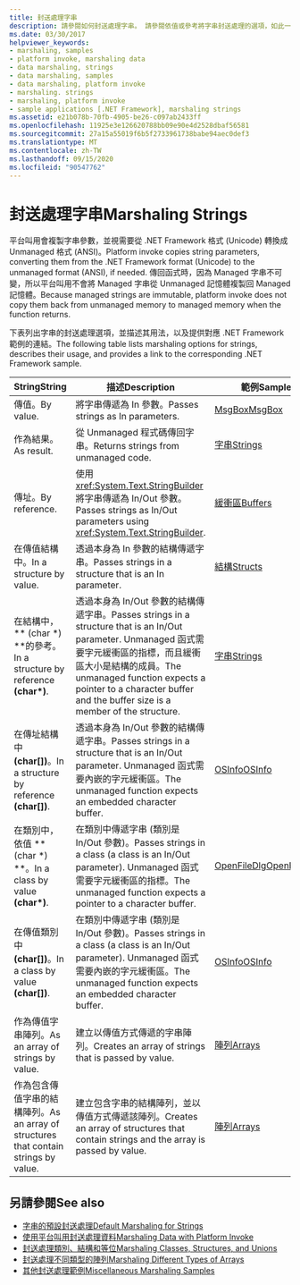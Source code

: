 ```yaml
---
title: 封送處理字串
description: 請參閱如何封送處理字串。 請參閱依值或參考將字串封送處理的選項，如此一來，以傳值或參考方式在結構或類別中進行封送處理等等。
ms.date: 03/30/2017
helpviewer_keywords:
- marshaling, samples
- platform invoke, marshaling data
- data marshaling, strings
- data marshaling, samples
- data marshaling, platform invoke
- marshaling. strings
- marshaling, platform invoke
- sample applications [.NET Framework], marshaling strings
ms.assetid: e21b078b-70fb-4905-be26-c097ab2433ff
ms.openlocfilehash: 11925e3e126620788bb09e90e4d2528dbaf56581
ms.sourcegitcommit: 27a15a55019f6b5f2733961738babe94aec0def3
ms.translationtype: MT
ms.contentlocale: zh-TW
ms.lasthandoff: 09/15/2020
ms.locfileid: "90547762"
---
```

# <a name="marshaling-strings"></a><span data-ttu-id="c00d6-104">封送處理字串</span><span class="sxs-lookup"><span data-stu-id="c00d6-104">Marshaling Strings</span></span>
<span data-ttu-id="c00d6-105">平台叫用會複製字串參數，並視需要從 .NET Framework 格式 (Unicode) 轉換成 Unmanaged 格式 (ANSI)。</span><span class="sxs-lookup"><span data-stu-id="c00d6-105">Platform invoke copies string parameters, converting them from the .NET Framework format (Unicode) to the unmanaged format (ANSI), if needed.</span></span> <span data-ttu-id="c00d6-106">傳回函式時，因為 Managed 字串不可變，所以平台叫用不會將 Managed 字串從 Unmanaged 記憶體複製回 Managed 記憶體。</span><span class="sxs-lookup"><span data-stu-id="c00d6-106">Because managed strings are immutable, platform invoke does not copy them back from unmanaged memory to managed memory when the function returns.</span></span>  
  
 <span data-ttu-id="c00d6-107">下表列出字串的封送處理選項，並描述其用法，以及提供對應 .NET Framework 範例的連結。</span><span class="sxs-lookup"><span data-stu-id="c00d6-107">The following table lists marshaling options for strings, describes their usage, and provides a link to the corresponding .NET Framework sample.</span></span>  
  
|<span data-ttu-id="c00d6-108">String</span><span class="sxs-lookup"><span data-stu-id="c00d6-108">String</span></span>|<span data-ttu-id="c00d6-109">描述</span><span class="sxs-lookup"><span data-stu-id="c00d6-109">Description</span></span>|<span data-ttu-id="c00d6-110">範例</span><span class="sxs-lookup"><span data-stu-id="c00d6-110">Sample</span></span>|  
|------------|-----------------|------------|  
|<span data-ttu-id="c00d6-111">傳值。</span><span class="sxs-lookup"><span data-stu-id="c00d6-111">By value.</span></span>|<span data-ttu-id="c00d6-112">將字串傳遞為 In 參數。</span><span class="sxs-lookup"><span data-stu-id="c00d6-112">Passes strings as In parameters.</span></span>|[<span data-ttu-id="c00d6-113">MsgBox</span><span class="sxs-lookup"><span data-stu-id="c00d6-113">MsgBox</span></span>](msgbox-sample.md)|  
|<span data-ttu-id="c00d6-114">作為結果。</span><span class="sxs-lookup"><span data-stu-id="c00d6-114">As result.</span></span>|<span data-ttu-id="c00d6-115">從 Unmanaged 程式碼傳回字串。</span><span class="sxs-lookup"><span data-stu-id="c00d6-115">Returns strings from unmanaged code.</span></span>|<span data-ttu-id="c00d6-116">[字串](/previous-versions/dotnet/netframework-4.0/e765dyyy(v=vs.100))</span><span class="sxs-lookup"><span data-stu-id="c00d6-116">[Strings](/previous-versions/dotnet/netframework-4.0/e765dyyy(v=vs.100))</span></span>|  
|<span data-ttu-id="c00d6-117">傳址。</span><span class="sxs-lookup"><span data-stu-id="c00d6-117">By reference.</span></span>|<span data-ttu-id="c00d6-118">使用 <xref:System.Text.StringBuilder> 將字串傳遞為 In/Out 參數。</span><span class="sxs-lookup"><span data-stu-id="c00d6-118">Passes strings as In/Out parameters using <xref:System.Text.StringBuilder>.</span></span>|<span data-ttu-id="c00d6-119">[緩衝區](/previous-versions/dotnet/netframework-4.0/x3txb6xc(v=vs.100))</span><span class="sxs-lookup"><span data-stu-id="c00d6-119">[Buffers](/previous-versions/dotnet/netframework-4.0/x3txb6xc(v=vs.100))</span></span>|  
|<span data-ttu-id="c00d6-120">在傳值結構中。</span><span class="sxs-lookup"><span data-stu-id="c00d6-120">In a structure by value.</span></span>|<span data-ttu-id="c00d6-121">透過本身為 In 參數的結構傳遞字串。</span><span class="sxs-lookup"><span data-stu-id="c00d6-121">Passes strings in a structure that is an In parameter.</span></span>|<span data-ttu-id="c00d6-122">[結構](/previous-versions/dotnet/netframework-4.0/eadtsekz(v=vs.100))</span><span class="sxs-lookup"><span data-stu-id="c00d6-122">[Structs](/previous-versions/dotnet/netframework-4.0/eadtsekz(v=vs.100))</span></span>|  
|<span data-ttu-id="c00d6-123">在結構中， \*\* (char \*) \*\*的參考。</span><span class="sxs-lookup"><span data-stu-id="c00d6-123">In a structure by reference **(char\*)**.</span></span>|<span data-ttu-id="c00d6-124">透過本身為 In/Out 參數的結構傳遞字串。</span><span class="sxs-lookup"><span data-stu-id="c00d6-124">Passes strings in a structure that is an In/Out parameter.</span></span> <span data-ttu-id="c00d6-125">Unmanaged 函式需要字元緩衝區的指標，而且緩衝區大小是結構的成員。</span><span class="sxs-lookup"><span data-stu-id="c00d6-125">The unmanaged function expects a pointer to a character buffer and the buffer size is a member of the structure.</span></span>|<span data-ttu-id="c00d6-126">[字串](/previous-versions/dotnet/netframework-4.0/e765dyyy(v=vs.100))</span><span class="sxs-lookup"><span data-stu-id="c00d6-126">[Strings](/previous-versions/dotnet/netframework-4.0/e765dyyy(v=vs.100))</span></span>|  
|<span data-ttu-id="c00d6-127">在傳址結構中 **(char[])**。</span><span class="sxs-lookup"><span data-stu-id="c00d6-127">In a structure by reference **(char[])**.</span></span>|<span data-ttu-id="c00d6-128">透過本身為 In/Out 參數的結構傳遞字串。</span><span class="sxs-lookup"><span data-stu-id="c00d6-128">Passes strings in a structure that is an In/Out parameter.</span></span> <span data-ttu-id="c00d6-129">Unmanaged 函式需要內嵌的字元緩衝區。</span><span class="sxs-lookup"><span data-stu-id="c00d6-129">The unmanaged function expects an embedded character buffer.</span></span>|<span data-ttu-id="c00d6-130">[OSInfo](/previous-versions/dotnet/netframework-4.0/795sy883(v=vs.100))</span><span class="sxs-lookup"><span data-stu-id="c00d6-130">[OSInfo](/previous-versions/dotnet/netframework-4.0/795sy883(v=vs.100))</span></span>|  
|<span data-ttu-id="c00d6-131">在類別中，依值 \*\* (char \*) \*\*。</span><span class="sxs-lookup"><span data-stu-id="c00d6-131">In a class by value **(char\*)**.</span></span>|<span data-ttu-id="c00d6-132">在類別中傳遞字串 (類別是 In/Out 參數)。</span><span class="sxs-lookup"><span data-stu-id="c00d6-132">Passes strings in a class (a class is an In/Out parameter).</span></span> <span data-ttu-id="c00d6-133">Unmanaged 函式需要字元緩衝區的指標。</span><span class="sxs-lookup"><span data-stu-id="c00d6-133">The unmanaged function expects a pointer to a character buffer.</span></span>|<span data-ttu-id="c00d6-134">[OpenFileDlg](/previous-versions/dotnet/netframework-4.0/w5tyztk9(v=vs.100))</span><span class="sxs-lookup"><span data-stu-id="c00d6-134">[OpenFileDlg](/previous-versions/dotnet/netframework-4.0/w5tyztk9(v=vs.100))</span></span>|  
|<span data-ttu-id="c00d6-135">在傳值類別中 **(char[])**。</span><span class="sxs-lookup"><span data-stu-id="c00d6-135">In a class by value **(char[])**.</span></span>|<span data-ttu-id="c00d6-136">在類別中傳遞字串 (類別是 In/Out 參數)。</span><span class="sxs-lookup"><span data-stu-id="c00d6-136">Passes strings in a class (a class is an In/Out parameter).</span></span> <span data-ttu-id="c00d6-137">Unmanaged 函式需要內嵌的字元緩衝區。</span><span class="sxs-lookup"><span data-stu-id="c00d6-137">The unmanaged function expects an embedded character buffer.</span></span>|<span data-ttu-id="c00d6-138">[OSInfo](/previous-versions/dotnet/netframework-4.0/795sy883(v=vs.100))</span><span class="sxs-lookup"><span data-stu-id="c00d6-138">[OSInfo](/previous-versions/dotnet/netframework-4.0/795sy883(v=vs.100))</span></span>|  
|<span data-ttu-id="c00d6-139">作為傳值字串陣列。</span><span class="sxs-lookup"><span data-stu-id="c00d6-139">As an array of strings by value.</span></span>|<span data-ttu-id="c00d6-140">建立以傳值方式傳遞的字串陣列。</span><span class="sxs-lookup"><span data-stu-id="c00d6-140">Creates an array of strings that is passed by value.</span></span>|[<span data-ttu-id="c00d6-141">陣列</span><span class="sxs-lookup"><span data-stu-id="c00d6-141">Arrays</span></span>](marshaling-different-types-of-arrays.md)|  
|<span data-ttu-id="c00d6-142">作為包含傳值字串的結構陣列。</span><span class="sxs-lookup"><span data-stu-id="c00d6-142">As an array of structures that contain strings by value.</span></span>|<span data-ttu-id="c00d6-143">建立包含字串的結構陣列，並以傳值方式傳遞該陣列。</span><span class="sxs-lookup"><span data-stu-id="c00d6-143">Creates an array of structures that contain strings and the array is passed by value.</span></span>|[<span data-ttu-id="c00d6-144">陣列</span><span class="sxs-lookup"><span data-stu-id="c00d6-144">Arrays</span></span>](marshaling-different-types-of-arrays.md)|  
  
## <a name="see-also"></a><span data-ttu-id="c00d6-145">另請參閱</span><span class="sxs-lookup"><span data-stu-id="c00d6-145">See also</span></span>

- [<span data-ttu-id="c00d6-146">字串的預設封送處理</span><span class="sxs-lookup"><span data-stu-id="c00d6-146">Default Marshaling for Strings</span></span>](default-marshaling-for-strings.md)
- [<span data-ttu-id="c00d6-147">使用平台叫用封送處理資料</span><span class="sxs-lookup"><span data-stu-id="c00d6-147">Marshaling Data with Platform Invoke</span></span>](marshaling-data-with-platform-invoke.md)
- [<span data-ttu-id="c00d6-148">封送處理類別、結構和等位</span><span class="sxs-lookup"><span data-stu-id="c00d6-148">Marshaling Classes, Structures, and Unions</span></span>](marshaling-classes-structures-and-unions.md)
- [<span data-ttu-id="c00d6-149">封送處理不同類型的陣列</span><span class="sxs-lookup"><span data-stu-id="c00d6-149">Marshaling Different Types of Arrays</span></span>](marshaling-different-types-of-arrays.md)
- <span data-ttu-id="c00d6-150">[其他封送處理範例](/previous-versions/dotnet/netframework-4.0/ss9sb93t(v=vs.100))</span><span class="sxs-lookup"><span data-stu-id="c00d6-150">[Miscellaneous Marshaling Samples](/previous-versions/dotnet/netframework-4.0/ss9sb93t(v=vs.100))</span></span>
